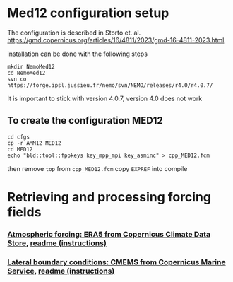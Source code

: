 # Med12 configuration setup

The configuration is described in Storto et. al. https://gmd.copernicus.org/articles/16/4811/2023/gmd-16-4811-2023.html

installation can be done with the following steps

```
mkdir NemoMed12
cd NemoMed12
svn co https://forge.ipsl.jussieu.fr/nemo/svn/NEMO/releases/r4.0/r4.0.7/
```
It is important to stick with version 4.0.7, version 4.0 does not work

## To create the configuration MED12
```
cd cfgs
cp -r AMM12 MED12
cd MED12
echo "bld::tool::fppkeys key_mpp_mpi key_asminc" > cpp_MED12.fcm
```
then remove `top` from `cpp_MED12.fcm`
copy `EXPREF` into 
compile


# Retrieving and processing forcing fields

### [Atmospheric forcing: ERA5 from Copernicus Climate Data Store](https://cds.climate.copernicus.eu/), [readme (instructions)](forcings/era5-atmos/readme-era5.md)
### [Lateral boundary conditions: CMEMS from Copernicus Marine Service](https://marine.copernicus.eu/), [readme (instructions)](forcings/cmems-latbnd/readme-cmems.md)

